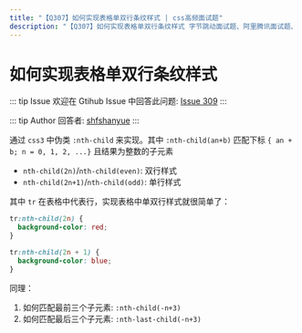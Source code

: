 ```yaml
---
title: "【Q307】如何实现表格单双行条纹样式 | css高频面试题"
description: "【Q307】如何实现表格单双行条纹样式 字节跳动面试题、阿里腾讯面试题、美团小米面试题。"
---
```


# 如何实现表格单双行条纹样式

::: tip Issue
欢迎在 Gtihub Issue 中回答此问题: [Issue 309](https://github.com/shfshanyue/Daily-Question/issues/309)
:::

::: tip Author
回答者: [shfshanyue](https://github.com/shfshanyue)
:::

通过 `css3` 中伪类 `:nth-child` 来实现。其中 `:nth-child(an+b)` 匹配下标 `{ an + b; n = 0, 1, 2, ...}` 且结果为整数的子元素

- `nth-child(2n)`/`nth-child(even)`: 双行样式
- `nth-child(2n+1)`/`nth-child(odd)`: 单行样式

其中 `tr` 在表格中代表行，实现表格中单双行样式就很简单了：

```css
tr:nth-child(2n) {
  background-color: red;
}

tr:nth-child(2n + 1) {
  background-color: blue;
}
```

同理：

1. 如何匹配最前三个子元素: `:nth-child(-n+3)`
1. 如何匹配最后三个子元素: `:nth-last-child(-n+3)`
